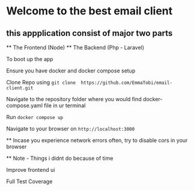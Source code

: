 # Welcome to the best email client

## this appplication consist of major two parts 

** The Frontend (Node)
** The Backend (Php - Laravel)

To boot up the app

Ensure you have docker and docker compose setup

Clone Repo using `git clone  https://github.com/EmmaTobi/email-client.git`

Navigate to the repository folder where you would find docker-compose.yaml file in ur terminal

Run `docker compose up`

Navigate to your browser on `http://localhost:3000`

** Incase you experience network errors often, try to disable cors in your browser

** Note - Things i didnt do because of time

Improve frontend ui

Full Test Coverage